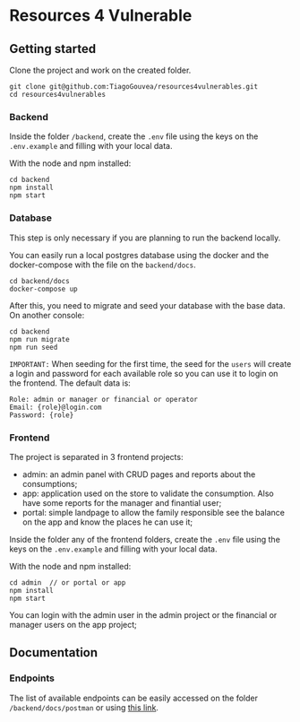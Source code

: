 # Resources 4 Vulnerable

## Getting started

Clone the project and work on the created folder.

```
git clone git@github.com:TiagoGouvea/resources4vulnerables.git
cd resources4vulnerables
```

### Backend

Inside the folder `/backend`, create the `.env` file using the keys on the `.env.example` and filling with your local data.

With the node and npm installed: 

```
cd backend
npm install
npm start
```

### Database
This step is only necessary if you are planning to run the backend locally.

You can easily run a local postgres database using the docker and the docker-compose with the file on the `backend/docs`.

```
cd backend/docs
docker-compose up
```
After this, you need to migrate and seed your database with the base data. On another console:

```
cd backend
npm run migrate
npm run seed
```

`IMPORTANT:` When seeding for the first time, the seed for the `users` will create a login and password for each available role so you can use it to login on the frontend. The default data is:

```
Role: admin or manager or financial or operator
Email: {role}@login.com
Password: {role}
```

### Frontend
The project is separated in 3 frontend projects:
 - admin: an admin panel with CRUD pages and reports about the consumptions;
 - app: application used on the store to validate the consumption. Also have some reports for the manager and finantial user;
 - portal: simple landpage to allow the family responsible see the balance on the app and know the places he can use it;

Inside the folder any of the frontend folders, create the `.env` file using the keys on the `.env.example` and filling with your local data.

With the node and npm installed: 

```
cd admin  // or portal or app
npm install
npm start
```

You can login with the admin user in the admin project or the financial or manager users on the app project;


## Documentation

### Endpoints
The list of available endpoints can be easily accessed on the folder `/backend/docs/postman` or using [this link](https://documenter.getpostman.com/view/3342022/SzYaVdaV).


